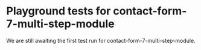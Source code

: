 # Playground tests for contact-form-7-multi-step-module
We are still awaiting the first test run for contact-form-7-multi-step-module.
